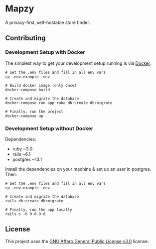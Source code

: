 # Mapzy

A privacy-first, self-hostable store finder.
## Contributing
### Development Setup with Docker

The simplest way to get your development setup running is via [Docker](https://www.docker.com/).

```
# Set the .env files and fill in all env vars
cp .env.example .env

# Build docker image (only once)
docker-compose build

# Create and migrate the database
docker-compose run app rake db:create db:migrate

# Finally, run the project
docker-compose up
```

### Development Setup without Docker

Dependencies:
- ruby ~3.0
- rails ~6.1
- postgres ~13.1

Install the dependencies on your machine & set up an user in postgres. Then:
```
# Set the .env files and fill in all env vars
cp .env.example .env

# Create and migrate the database
rails db:create db:migrate

# Finally, run the app locally
rails s -b 0.0.0.0
```

## License

This project uses the [GNU Affero General Public License v3.0](https://github.com/mapzy/mapzy/blob/main/LICENSE) license.